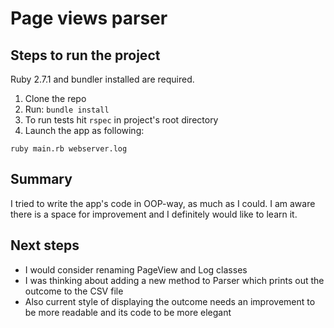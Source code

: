 # Page views parser

## Steps to run the project

Ruby 2.7.1 and bundler installed are required.

1. Clone the repo
2. Run:
```bundle install```
3. To run tests hit ```rspec``` in project's root directory
4. Launch the app as following:
```
ruby main.rb webserver.log
```

## Summary

I tried to write the app's code in OOP-way, as much as I could. I am aware there is a space for improvement and I definitely would like to learn it.

## Next steps

- I would consider renaming PageView and Log classes
- I was thinking about adding a new method to Parser which prints out the outcome to the CSV file 
- Also current style of displaying the outcome needs an improvement to be more readable and its code to be more elegant
